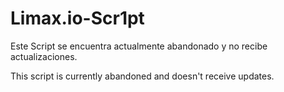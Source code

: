 # Limax.io-Scr1pt
Este Script se encuentra actualmente abandonado y no recibe actualizaciones.

This script is currently abandoned and doesn't receive updates.
